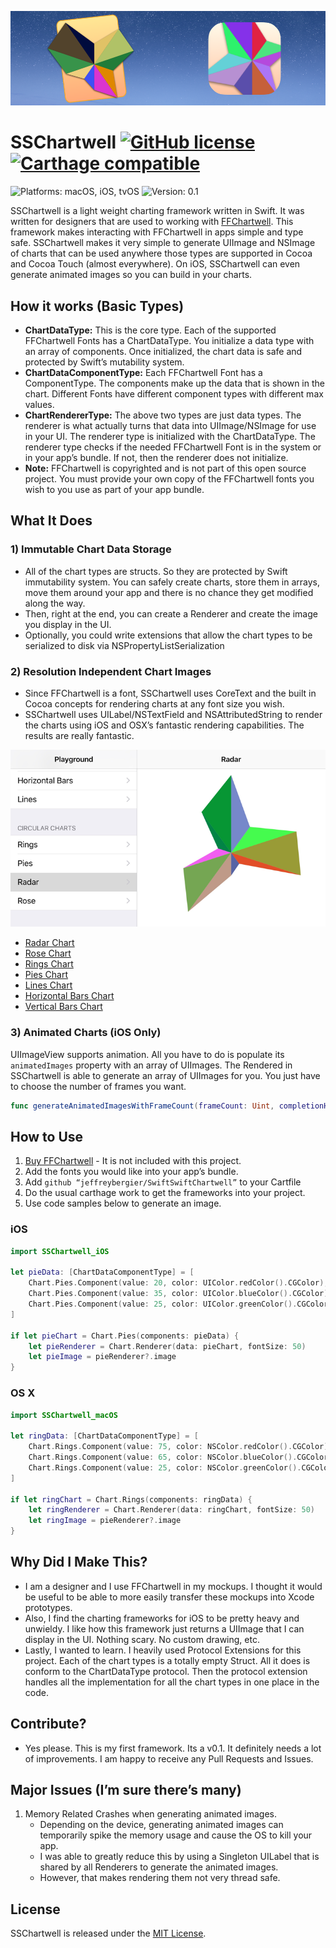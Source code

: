 ![SSChartwell Header Image - Shows OS X and iOS Icon](zzScreenshots/README_Header_Image.png)

# SSChartwell [![GitHub license](https://img.shields.io/badge/license-MIT-lightgrey.svg)](https://raw.githubusercontent.com/Carthage/Carthage/master/LICENSE.md) [![Carthage compatible](https://img.shields.io/badge/Carthage-compatible-4BC51D.svg?style=flat)](https://github.com/Carthage/Carthage)
![Platforms: macOS, iOS, tvOS](https://img.shields.io/badge/platform-macOS%20•%20iOS%20•%20tvOS-blue.svg) ![Version: 0.1](https://img.shields.io/badge/version-0.1-green.svg)

SSChartwell is a light weight charting framework written in Swift. It was written for designers that are used to working with [FFChartwell](https://www.fontfont.com/how-to-use-ff-chartwell). This framework makes interacting with FFChartwell in apps simple and type safe. SSChartwell makes it very simple to generate UIImage and NSImage of charts that can be used anywhere those types are supported in Cocoa and Cocoa Touch (almost everywhere). On iOS, SSChartwell can even generate animated images so you can build in your charts.

## How it works (Basic Types)

- **ChartDataType:** This is the core type. Each of the supported FFChartwell Fonts has a ChartDataType. You initialize a data type with an array of components. Once initialized, the chart data is safe and protected by Swift’s mutability system.
- **ChartDataComponentType:** Each FFChartwell Font has a ComponentType. The components make up the data that is shown in the chart. Different Fonts have different component types with different max values.
- **ChartRendererType:** The above two types are just data types. The renderer is what actually turns that data into UIImage/NSImage for use in your UI. The renderer type is initialized with the ChartDataType. The renderer type checks if the needed FFChartwell Font is in the system or in your app’s bundle. If not, then the renderer does not initialize.
- **Note:** FFChartwell is copyrighted and is not part of this open source project. You must provide your own copy of the FFChartwell fonts you wish to you use as part of your app bundle.

## What It Does

### 1) Immutable Chart Data Storage
- All of the chart types are structs. So they are protected by Swift immutability system. You can safely create charts, store them in arrays, move them around your app and there is no chance they get modified along the way.
- Then, right at the end, you can create a Renderer and create the image you display in the UI.
- Optionally, you could write extensions that allow the chart types to be serialized to disk via NSPropertyListSerialization

### 2) Resolution Independent Chart Images
- Since FFChartwell is a font, SSChartwell uses CoreText and the built in Cocoa concepts for rendering charts at any font size you wish.
- SSChartwell uses UILabel/NSTextField and NSAttributedString to render the charts using iOS and OSX’s fantastic rendering capabilities. The results are really fantastic.

![Radar Chart Thumbnail](zzScreenshots/Radar_thumb.png)

- [Radar Chart](zzScreenshots/Radar.jpg) 
- [Rose Chart](zzScreenshots/Rose.jpg) 
- [Rings Chart](zzScreenshots/Rings.jpg) 
- [Pies Chart](zzScreenshots/Pies.jpg) 
- [Lines Chart](zzScreenshots/Lines.jpg) 
- [Horizontal Bars Chart](zzScreenshots/Bars.jpg) 
- [Vertical Bars Chart](zzScreenshots/BarsVertical.jpg)

### 3) Animated Charts (iOS Only)
UIImageView supports animation. All you have to do is populate its ```animatedImages``` property with an array of UIImages. The Rendered in SSChartwell is able to generate an array of UIImages for you. You just have to choose the number of frames you want.

``` swift
func generateAnimatedImagesWithFrameCount(frameCount: Uint, completionHandler: ([UIImage] -> Void))
```

## How to Use

1. [Buy FFChartwell](https://www.fontfont.com/how-to-use-ff-chartwell#intro) - It is not included with this project.
1. Add the fonts you would like into your app’s bundle.
1. Add ```github “jeffreybergier/SwiftSwiftChartwell”``` to your Cartfile
1. Do the usual carthage work to get the frameworks into your project.
1. Use code samples below to generate an image.

### iOS
```swift
import SSChartwell_iOS

let pieData: [ChartDataComponentType] = [
	Chart.Pies.Component(value: 20, color: UIColor.redColor().CGColor),
	Chart.Pies.Component(value: 35, color: UIColor.blueColor().CGColor),
	Chart.Pies.Component(value: 25, color: UIColor.greenColor().CGColor)
]
            
if let pieChart = Chart.Pies(components: pieData) {
	let pieRenderer = Chart.Renderer(data: pieChart, fontSize: 50)
	let pieImage = pieRenderer?.image
}
```
### OS X
```swift
import SSChartwell_macOS

let ringData: [ChartDataComponentType] = [
	Chart.Rings.Component(value: 75, color: NSColor.redColor().CGColor),
	Chart.Rings.Component(value: 65, color: NSColor.blueColor().CGColor),
	Chart.Rings.Component(value: 25, color: NSColor.greenColor().CGColor)
]
            
if let ringChart = Chart.Rings(components: ringData) {
	let ringRenderer = Chart.Renderer(data: ringChart, fontSize: 50)
	let ringImage = pieRenderer?.image
}
```

## Why Did I Make This?
- I am a designer and I use FFChartwell in my mockups. I thought it would be useful to be able to more easily transfer these mockups into Xcode prototypes.
- Also, I find the charting frameworks for iOS to be pretty heavy and unwieldy. I like how this framework just returns a UIImage that I can display in the UI. Nothing scary. No custom drawing, etc.
- Lastly, I wanted to learn. I heavily used Protocol Extensions for this project. Each of the chart types is a totally empty Struct. All it does is conform to the ChartDataType protocol. Then the protocol extension handles all the implementation for all the chart types in one place in the code.

## Contribute?
- Yes please. This is my first framework. Its a v0.1. It definitely needs a lot of improvements. I am happy to receive any Pull Requests and Issues.

## Major Issues (I’m sure there’s many)
1. Memory Related Crashes when generating animated images.
	- Depending on the device, generating animated images can temporarily spike the memory usage and cause the OS to kill your app.
	- I was able to greatly reduce this by using a Singleton UILabel that is shared by all Renderers to generate the animated images.
	- However, that makes rendering them not very thread safe. 

## License
SSChartwell is released under the [MIT License](LICENSE.md).
